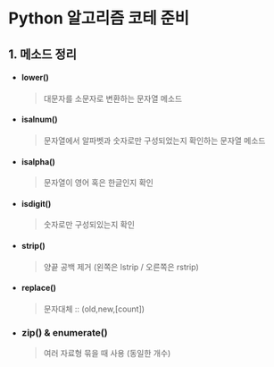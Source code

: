 # Python 알고리즘 코테 준비


## 1. 메소드 정리 
- #### lower()
  >대문자를 소문자로 변환하는 문자열 메소드 

- #### isalnum()
  >문자열에서 알파벳과 숫자로만 구성되었는지 확인하는 문자열 메소드

- #### isalpha()
  > 문자열이 영어 혹은 한글인지 확인

- #### isdigit()
  > 숫자로만 구성되있는지 확인 

- #### strip()
  >양끝 공백 제거 (왼쪽은 lstrip / 오른쪽은 rstrip)

- #### replace()
  > 문자대체 :: (old,new,[count])

- ### zip() & enumerate()
  > 여러 자료형 묶을 때 사용 (동일한 개수)
